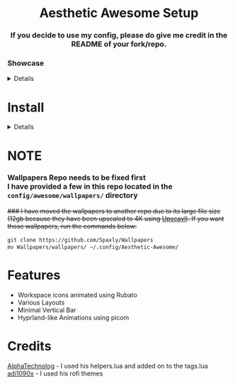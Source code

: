 <h1 align="center">Aesthetic Awesome Setup</h1>

<h3 align="center">If you decide to use my config, please do give me credit in the README of your fork/repo.</center>

### Showcase
<details>
</br>
  <h3>Latte</h3>
  <img src="./assets/LightMode.png"></img>
  <h3>Mocha</h3>
  <img src="./assets/MochaMode.png"></img>
  <h3>RosePine</h3>
  <img src="./assets/RosePineMode.png"></img>
  
  More to come soon!
</details>

# Install
<details>
  </br>

### BETA Install Script
# NOTE: I have not tested this script, but should work. It is still under development but is usable.
Prerequisites: ```git```
```
git clone https://github.com/Spaxly/Aesthetic-Awesome
sudo bash Aesthetic-Awesome/install.sh
```

### You need to install a AUR manager of some sort (yay, paru, etc)
### Manual Installation
# Dependencies
```yay -Syu $(cat pkglist)```


# Install
```cd Aesthetic-Awesome && cp -rf config/ ~/.config/ && && mv ~/.config/nvim ~/.config/ && cd ~/.config/awesome && git clone https://github.com/vicious-widgets/vicious && git clone https://github.com/BlingCorp/Bling && git clone https://github.com/andOrlando/rubato && sudo systemctl enable --now sddm```

In order to use the SDDM theme, you will have to edit the SDDM config file as shown below.
```
### FOR ARCH LINUX
sudo nvim /usr/lib/sddm/sddm.conf.d/default.conf
###
```
Set 
```
[THEME]
Current=
```

to 
```
[THEME]
Current=multicolor-sddm-theme
```
**It is recommended to reboot after executing the commands above.**
</details>

# **NOTE**
### Wallpapers Repo needs to be fixed first<br>I have provided a few in this repo located in the ```config/awesome/wallpapers/``` directory
~~### I have moved the wallpapers to another repo due to its large file size (12gb because they have been upscaled to 4K using <a href="https://github.com/upscayl/upscayl">Upscayl</a>). If you want those wallpapers, run the commands below:~~
```
git clone https://github.com/Spaxly/Wallpapers
mv Wallpapers/wallpapers/ ~/.config/Aesthetic-Awesome/
```

# Features
- Workspace icons animated using Rubato
- Various Layouts
- Minimal Vertical Bar
- Hyprland-like Animations using picom

# Credits

<a href="https://github.com/AlphaTechnolog">AlphaTechnolog</a> - I used his helpers.lua and added on to the tags.lua 
<br>
<a href="https://github.com/adi1090x">adi1090x</a> - I used his rofi themes
